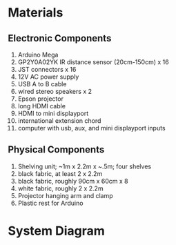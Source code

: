 # Materials

## Electronic Components
1. Arduino Mega
2. GP2Y0A02YK IR distance sensor (20cm-150cm) x 16
3. JST connectors x 16
4. 12V AC power supply
5. USB A to B cable
6. wired stereo speakers x 2
7. Epson projector
8. long HDMI cable
9. HDMI to mini displayport
10. international extension chord 
11. computer with usb, aux, and mini displayport inputs

## Physical Components
1. Shelving unit; ~1m x 2.2m x ~.5m; four shelves
2. black fabric, at least 2 x 2.2m
3. black fabric, roughly 90cm x 60cm x 8
4. white fabric, roughly 2 x 2.2m
5. Projector hanging arm and clamp
6. Plastic rest for Arduino

# System Diagram


